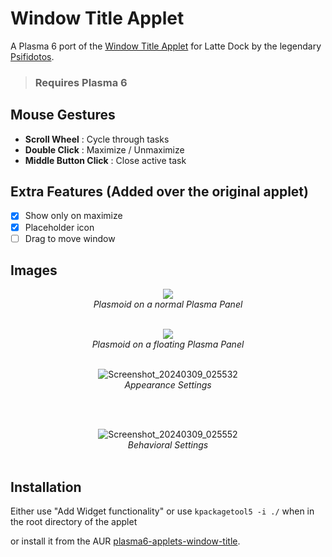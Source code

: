 # Window Title Applet
A Plasma 6 port of the [Window Title Applet](https://github.com/psifidotos/applet-window-title/) for Latte Dock by the legendary [Psifidotos](https://github.com/psifidotos).
> ### Requires Plasma 6
## Mouse Gestures
- <b>Scroll Wheel</b> : Cycle through tasks
- <b>Double Click</b> : Maximize / Unmaximize
- <b>Middle Button Click</b> : Close active task
## Extra Features (Added over the original applet)

- [x] Show only on maximize
- [x] Placeholder icon
- [ ] Drag to move window

## Images
<div align="center">
<p>
  
![](https://github.com/dhruv8sh/applet-window-title-qt6/assets/67322047/e5b1aa5b-b74b-490a-a9f3-2e55ea8030be)<br/>
<i>Plasmoid on a normal Plasma Panel</i>
<br/><br/>
</p>

<p>
  
![](https://github.com/dhruv8sh/applet-window-title-qt6/assets/67322047/ddff846f-5cb3-4324-8775-148c421c10ab)<br/>
<i>Plasmoid on a floating Plasma Panel</i>
<br/><br/>
</p>

<p>

![Screenshot_20240309_025532](https://github.com/dhruv8sh/plasma6-window-title-applet/assets/67322047/49a7fbe9-5e9f-4e75-8b05-83e0cd87f8ec)<br/>
<i>Appearance Settings</i>

<br/><br/>
</p>

<p>

![Screenshot_20240309_025552](https://github.com/dhruv8sh/plasma6-window-title-applet/assets/67322047/dd3ced74-c8f5-44d3-9b3a-b886eef694e9)<br/>
<i>Behavioral Settings</i>
<br/><br/>
</p>

</div>

## Installation
Either use "Add Widget functionality" or use ```kpackagetool5 -i ./``` when in the root directory of the applet

or install it from the AUR [plasma6-applets-window-title](https://aur.archlinux.org/packages/plasma6-applets-window-title).
